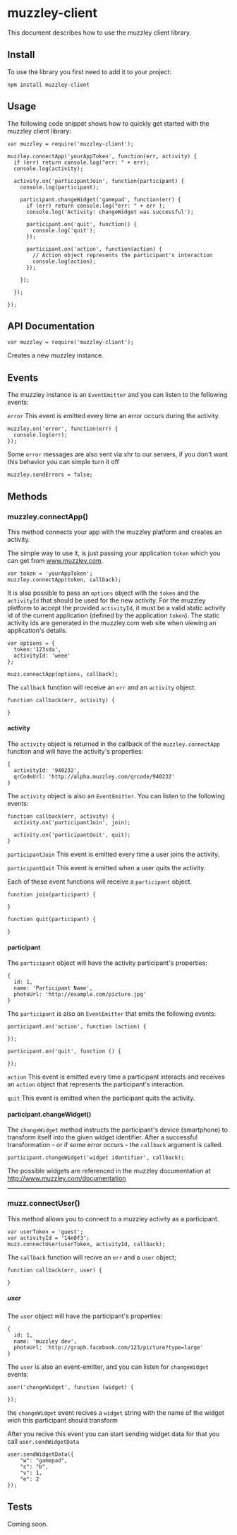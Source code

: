 # muzzley-client

This document describes how to use the muzzley client library.

## Install

To use the library you first need to add it to your project:

```
npm install muzzley-client
```

## Usage

The following code snippet shows how to quickly get started with the muzzley client library:

```
var muzzley = require('muzzley-client');

muzzley.connectApp('yourAppToken', function(err, activity) {
  if (err) return console.log("err: " + err);
  console.log(activity);

  activity.on('participantJoin', function(participant) {
    console.log(participant);

    participant.changeWidget('gamepad', function(err) {
      if (err) return console.log("err: " + err );
      console.log('Activity: changeWidget was successful');

      participant.on('quit', function() {
        console.log('quit');
      });

      participant.on('action', function(action) {
        // Action object represents the participant's interaction
        console.log(action);
      });

    });

  });

});
```

## API Documentation

```
var muzzley = require('muzzley-client');
```

Creates a new muzzley instance.

## Events

The muzzley instance is an `EventEmitter` and you can listen to the following events:

`error` This event is emitted every time an error occurs during the activity.

```
muzzley.on('error', function(err) {
  console.log(err);
});
```

Some `error` messages are also sent via xhr to our servers, if you don't want this behavior you can simple turn it off

```
muzzley.sendErrors = false;
```

## Methods

### muzzley.connectApp()

This method connects your app with the muzzley platform and creates an activity.

The simple way to use it, is just passing your application `token` which you can get from www.muzzley.com.

```
var token = 'yourAppToken';
muzzley.connectApp(token, callback);
```


It is also possible to pass an `options` object with the `token` and the `activityId` that should be used for the new activity. For the muzzley platform to accept the provided `activityId`, it must be a valid static activity id of the current application (defined by the application `token`). The static activity ids are generated in the muzzley.com web site when viewing an application's details.

```
var options = {
  token:'123sda',
  activityId: 'weee'
};

muzz.connectApp(options, callback);
```

The `callback` function will receive an `err` and an `activity` object.

```
function callback(err, activity) {

}
```

#### activity

The `activity` object is returned in the callback of the `muzzley.connectApp` function and will have the activity's properties:

```
{
  activityId: '940232',
  qrCodeUrl: 'http://alpha.muzzley.com/qrcode/940232'
}
```


The `activity` object is also an `EventEmitter`. You can listen to the following events:

```
function callback(err, activity) {
  activity.on('participantJoin', join);

  activity.on('participantQuit', quit);
}
```

`participantJoin` This event is emitted every time a user joins the activity.

`participantQuit` This event is emitted when a user quits the activity.

Each of these event functions will receive a `participant` object.

```
function join(participant) {
  
}

function quit(participant) {
  
}
```

#### participant

The `participant` object will have the activity participant's properties:

```
{
  id: 1,
  name: 'Participant Name',
  photoUrl: 'http://example.com/picture.jpg'
}
```

The `participant` is also an `EventEmitter` that emits the following events:

```
participant.on('action', function (action) {
  
});

participant.on('quit', function () {
  
});
```

`action` This event is emitted every time a participant interacts and receives an `action` object that represents the participant's interaction.

`quit` This event is emitted when the participant quits the activity.

#### participant.changeWidget()

The `changeWidget` method instructs the participant's device (smartphone) to transform itself into the given widget identifier. After a successful transformation - or if some error occurs - the `callback` argument is called.

```
participant.changeWidget('widget identifier', callback);
```

The possible widgets are referenced in the muzzley documentation at http://www.muzzley.com/documentation


-----------

### muzz.connectUser()

This method allows you to connect to a muzzley activity as a participant.

```
var userToken = 'guest'; 
var activityId = '14e0f3';
muzz.connectUser(userToken, activityId, callback);
```
The `callback` function will recive an `err` and a `user` object;

```
function callback(err, user) {
  
}
```

##### user

The `user` object will have the participant's properties:

```
{ 
  id: 1,
  name: 'muzzley dev',
  photoUrl: 'http://graph.facebook.com/123/picture?type=large'
}
```
The `user` is also an event-emitter, and you can listen for `changeWidget` events:

```
user('changeWidget', function (widget) {
  
});
```

the `changeWidget` event recives a `widget` string with the name of the widget wich this participant should transform

After you recive this event you can start sending widget data for that you call `user.sendWidgetData`

```
user.sendWidgetData({
	"w": "gamepad",
	"c": "b",
	"v": 1,
	"e": 2
});
```


## Tests

Coming soon.